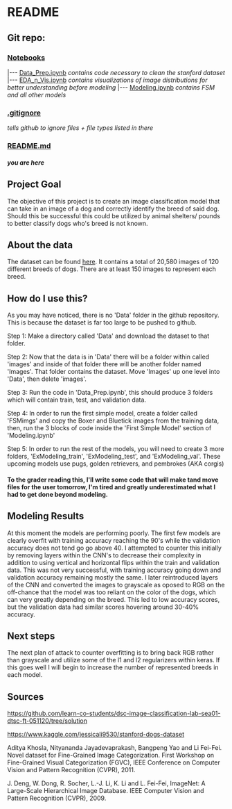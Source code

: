 # README

## Git repo:

### [Notebooks](https://github.com/Booandlean/Fe_Final_Project/tree/master/Notebooks)
|--- [Data_Prep.ipynb](https://github.com/Booandlean/Fe_Final_Project/blob/master/Notebooks/Data_Prep.ipynb)
_contains code necessary to clean the stanford dataset_
|--- [EDA_n_Vis.ipynb](https://github.com/Booandlean/Fe_Final_Project/blob/master/Notebooks/EDA_n_Vis.ipynb)
_contains visualizations of image distributions for better understanding before modeling_
|--- [Modeling.ipynb](https://github.com/Booandlean/Fe_Final_Project/blob/master/Notebooks/Modeling.ipynb)
_contains FSM and all other models_
### [.gitignore](https://github.com/Booandlean/Fe_Final_Project/blob/master/.gitignore)
_tells github to ignore files + file types listed in there_
### [README.md](https://github.com/Booandlean/Fe_Final_Project/blob/master/README.md)
#### _you are here_

## Project Goal

The objective of this project is to create an image classification model that can take in an image of a dog and correctly identify the breed of said dog. Should this be successful this could be utilized by animal shelters/ pounds to better classify dogs who's breed is not known. 

## About the data

The dataset can be found [here](https://www.kaggle.com/jessicali9530/stanford-dogs-dataset). It contains a total of 20,580 images of 120 different breeds of dogs. There are at least 150 images to represent each breed. 

## How do I use this?

As you may have noticed, there is no 'Data' folder in the github repository. This is because the dataset is far too large to be pushed to github. 

Step 1: Make a directory called 'Data' and download the dataset to that folder.

Step 2: Now that the data is in 'Data' there will be a folder within called 'images' and inside of that folder there will be another folder named 'Images'. That folder contains the dataset. Move 'Images' up one level into 'Data', then delete 'images'.

Step 3: Run the code in 'Data_Prep.ipynb', this should produce 3 folders which will contain train, test, and validation data. 

Step 4: In order to run the first simple model, create a folder called 'FSMimgs' and copy the Boxer and Bluetick images from the training data, then, run the 3 blocks of code inside the 'First Simple Model' section of 'Modeling.ipynb'

Step 5: In order to run the rest of the models, you will need to create 3 more folders, 'ExModeling_train', 'ExModeling_test', and 'ExModeling_val'. These upcoming models use pugs, golden retrievers, and pembrokes (AKA corgis)

#### To the grader reading this, I'll write some code that will make tand move files for the user tomorrow, I'm tired and greatly underestimated what I had to get done beyond modeling. 

## Modeling Results

At this moment the models are performing poorly. The first few models are clearly overfit with training accuracy reaching the 90's while the validation accuracy does not tend go go above 40. I attempted to counter this initially by removing layers within the CNN's to decrease their complexity in addition to using vertical and horizontal flips within the train and validation data. This was not very successful, with training accuracy going down and validation accuracy remaining mostly the same. I later reintroduced layers of the CNN and converted the images to grayscale as oposed to RGB on the off-chance that the model was too reliant on the color of the dogs, which can very greatly depending on the breed. This led to low accuracy scores, but the validation data had similar scores hovering around 30-40% accuracy. 

## Next steps

The next plan of attack to counter overfitting is to bring back RGB rather than grayscale and utilize some of the l1 and l2 regularizers within keras. If this goes well I will begin to increase the number of represented breeds in each model. 

## Sources

https://github.com/learn-co-students/dsc-image-classification-lab-sea01-dtsc-ft-051120/tree/solution

https://www.kaggle.com/jessicali9530/stanford-dogs-dataset

Aditya Khosla, Nityananda Jayadevaprakash, Bangpeng Yao and Li Fei-Fei. Novel dataset for Fine-Grained Image Categorization. First Workshop on Fine-Grained Visual Categorization (FGVC), IEEE Conference on Computer Vision and Pattern Recognition (CVPR), 2011.

J. Deng, W. Dong, R. Socher, L.-J. Li, K. Li and L. Fei-Fei, ImageNet: A Large-Scale Hierarchical Image Database. IEEE Computer Vision and Pattern Recognition (CVPR), 2009.